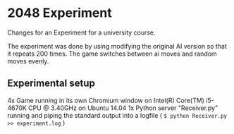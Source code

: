 # 2048 Experiment

Changes for an Experiment for a university course. 

The experiment was done by using modifying the original AI version so that it repeats 200 times.
The game switches between ai moves and random moves evenly.


## Experimental setup

4x Game running in its own Chromium window on Intel(R) Core(TM) i5-4670K CPU @ 3.40GHz on Ubuntu 14.04
1x Python server "Receiver.py" running and piping the standard output into a logfile ( `$ python Receiver.py >> experiment.log` )
